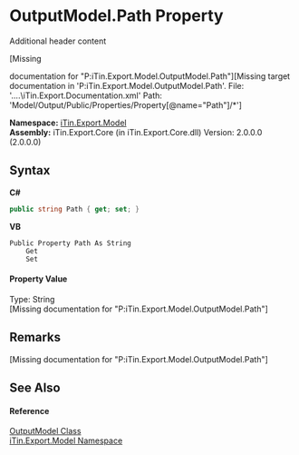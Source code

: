 # OutputModel.Path Property 
Additional header content 

\[Missing <summary> documentation for "P:iTin.Export.Model.OutputModel.Path"\]\[Missing <include> target documentation in 'P:iTin.Export.Model.OutputModel.Path'.  File: '..\..\iTin.Export.Documentation.xml' Path: 'Model/Output/Public/Properties/Property[@name="Path"]/*'\]

**Namespace:**&nbsp;<a href="N_iTin_Export_Model">iTin.Export.Model</a><br />**Assembly:**&nbsp;iTin.Export.Core (in iTin.Export.Core.dll) Version: 2.0.0.0 (2.0.0.0)

## Syntax

**C#**<br />
``` C#
public string Path { get; set; }
```

**VB**<br />
``` VB
Public Property Path As String
	Get
	Set
```


#### Property Value
Type: String<br />\[Missing <value> documentation for "P:iTin.Export.Model.OutputModel.Path"\]

## Remarks
\[Missing <remarks> documentation for "P:iTin.Export.Model.OutputModel.Path"\]

## See Also


#### Reference
<a href="T_iTin_Export_Model_OutputModel">OutputModel Class</a><br /><a href="N_iTin_Export_Model">iTin.Export.Model Namespace</a><br />